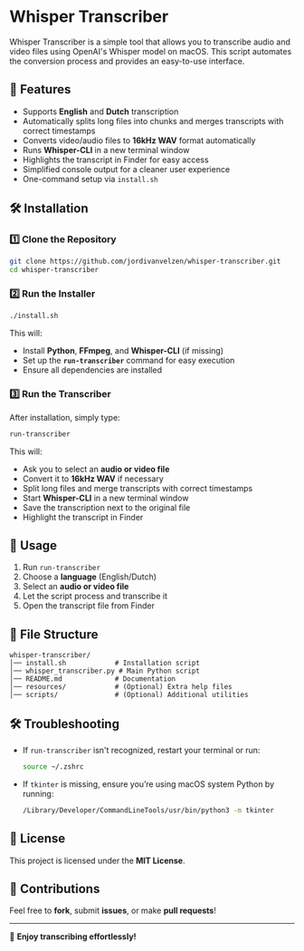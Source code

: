 # Whisper Transcriber

Whisper Transcriber is a simple tool that allows you to transcribe audio and video files using OpenAI's Whisper model on macOS. This script automates the conversion process and provides an easy-to-use interface.

## 🚀 Features

- Supports **English** and **Dutch** transcription
- Automatically splits long files into chunks and merges transcripts with correct timestamps
- Converts video/audio files to **16kHz WAV** format automatically
- Runs **Whisper-CLI** in a new terminal window
- Highlights the transcript in Finder for easy access
- Simplified console output for a cleaner user experience
- One-command setup via `install.sh`

## 🛠 Installation

### 1️⃣ Clone the Repository

```sh
git clone https://github.com/jordivanvelzen/whisper-transcriber.git
cd whisper-transcriber
```

### 2️⃣ Run the Installer

```sh
./install.sh
```

This will:

- Install **Python**, **FFmpeg**, and **Whisper-CLI** (if missing)
- Set up the **`run-transcriber`** command for easy execution
- Ensure all dependencies are installed

### 3️⃣ Run the Transcriber

After installation, simply type:

```sh
run-transcriber
```

This will:

- Ask you to select an **audio or video file**
- Convert it to **16kHz WAV** if necessary
- Split long files and merge transcripts with correct timestamps
- Start **Whisper-CLI** in a new terminal window
- Save the transcription next to the original file
- Highlight the transcript in Finder

## 🎯 Usage

1. Run `run-transcriber`
2. Choose a **language** (English/Dutch)
3. Select an **audio or video file**
4. Let the script process and transcribe it
5. Open the transcript file from Finder

## 📂 File Structure

```
whisper-transcriber/
│── install.sh            # Installation script
│── whisper_transcriber.py # Main Python script
│── README.md             # Documentation
│── resources/            # (Optional) Extra help files
│── scripts/              # (Optional) Additional utilities
```

## 🛠 Troubleshooting

- If `run-transcriber` isn't recognized, restart your terminal or run:
  ```sh
  source ~/.zshrc
  ```
- If `tkinter` is missing, ensure you’re using macOS system Python by running:
  ```sh
  /Library/Developer/CommandLineTools/usr/bin/python3 -m tkinter
  ```

## 📜 License

This project is licensed under the **MIT License**.

## 🙌 Contributions

Feel free to **fork**, submit **issues**, or make **pull requests**!

---

🎉 **Enjoy transcribing effortlessly!**

